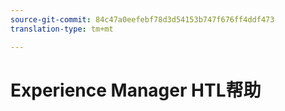 ```yaml
---
source-git-commit: 84c47a0eefebf78d3d54153b747f676ff4ddf473
translation-type: tm+mt

---
```


# Experience Manager HTL帮助

